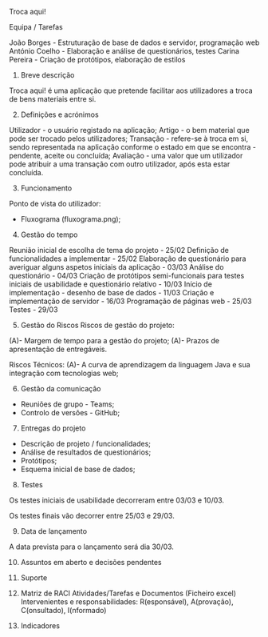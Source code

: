 Troca aqui!

Equipa / Tarefas

João Borges - Estruturação de base de dados e servidor, programação web
António Coelho - Elaboração e análise de questionários, testes
Carina Pereira - Criação de protótipos, elaboração de estilos

1. Breve descrição

Troca aqui! é uma aplicação que pretende facilitar aos utilizadores a troca de bens materiais entre si.

2. Definições e acrónimos

Utilizador - o usuário registado na aplicação;
Artigo - o bem material que pode ser trocado pelos utilizadores;
Transação - refere-se à troca em si, sendo representada na aplicação conforme o estado em que se encontra - pendente, aceite ou concluída;
Avaliação - uma valor que um utilizador pode atribuir a uma transação com outro utilizador, após esta estar concluída.

3. Funcionamento

Ponto de vista do utilizador:
- Fluxograma (fluxograma.png);

4. Gestão do tempo

Reunião inicial de escolha de tema do projeto - 25/02
Definição de funcionalidades a implementar - 25/02
Elaboração de questionário para averiguar alguns aspetos iniciais da aplicação - 03/03
Análise do questionário - 04/03
Criação de protótipos semi-funcionais para testes iniciais de usabilidade e questionário relativo - 10/03
Início de implementação - desenho de base de dados - 11/03
Criação e implementação de servidor - 16/03
Programação de páginas web - 25/03
Testes - 29/03

5. Gestão do Riscos
Riscos de gestão do projeto: 

(A)- Margem de tempo para a gestão do projeto;
(A)- Prazos de apresentação de entregáveis.

Riscos Técnicos: 
(A)- A curva de aprendizagem da linguagem Java e sua integração com tecnologias web;


6. Gestão da comunicação

- Reuniões de grupo - Teams;
- Controlo de versões - GitHub;

7. Entregas do projeto

- Descrição de projeto / funcionalidades;
- Análise de resultados de questionários;
- Protótipos;
- Esquema inicial de base de dados;

8. Testes

Os testes iniciais de usabilidade decorreram entre 03/03 e 10/03.

Os testes finais vão decorrer entre 25/03 e 29/03.

9. Data de lançamento

A data prevista para o lançamento será dia 30/03.

10. Assuntos em aberto e decisões pendentes



11. Suporte



12. Matriz de RACI
Atividades/Tarefas e Documentos (Ficheiro excel) Intervenientes e responsabilidades: R(esponsável), A(provação), C(onsultado), I(nformado)

13. Indicadores
